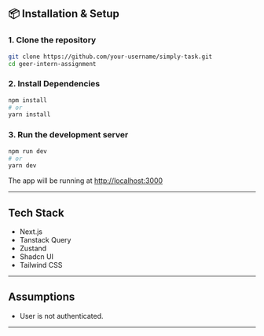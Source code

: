 ## 📦 Installation & Setup

### 1. Clone the repository

```bash
git clone https://github.com/your-username/simply-task.git
cd geer-intern-assignment
```

### 2. Install Dependencies

```bash
npm install
# or
yarn install
```

### 3. Run the development server

```bash
npm run dev
# or
yarn dev
```
The app will be running at <a href="http://localhost:3000">http://localhost:3000</a>

---

## Tech Stack

- Next.js
- Tanstack Query
- Zustand
- Shadcn UI
- Tailwind CSS

---

## Assumptions
- User is not authenticated.
---